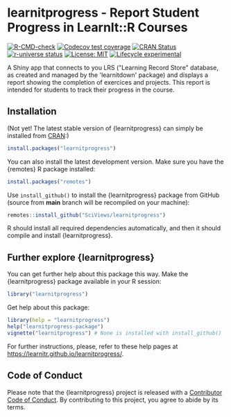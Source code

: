 # learnitprogress - Report Student Progress in LearnIt::R Courses

<!-- badges: start -->

[![R-CMD-check](https://github.com/learnitr/learnitprogress/actions/workflows/R-CMD-check.yaml/badge.svg)](https://github.com/learnitr/learnitprogress/actions/workflows/R-CMD-check.yaml)
[![Codecov test coverage](https://img.shields.io/codecov/c/github/learnitr/learnitprogress/main.svg)](https://codecov.io/github/learnitr/learnitprogress?branch=main)
[![CRAN Status](https://www.r-pkg.org/badges/version/learnitprogress)](https://cran.r-project.org/package=learnitprogress)
[![r-universe status](https://learnitr.r-universe.dev/badges/learnitprogress)](https://learnitr.r-universe.dev/learnitprogress)
[![License: MIT](https://img.shields.io/badge/License-MIT-yellow.svg)](https://opensource.org/licenses/MIT)
[![Lifecycle experimental](https://lifecycle.r-lib.org/articles/figures/lifecycle-experimental.svg)](https://lifecycle.r-lib.org/articles/stages.html#experimental)

<!-- badges: end -->

A Shiny app that connects to you LRS ("Learning Record Store" database, as created and managed by the 'learnitdown' package) and displays a report showing the completion of exercices and projects. This report is intended for students to track their progress in the course.

## Installation

(Not yet! The latest stable version of {learnitprogress} can simply be installed from [CRAN](http://cran.r-project.org):)

``` r
install.packages("learnitprogress")
```

You can also install the latest development version. Make sure you have the {remotes} R package installed:

``` r
install.packages("remotes")
```

Use `install_github()` to install the {learnitprogress} package from GitHub (source from **main** branch will be recompiled on your machine):

``` r
remotes::install_github("SciViews/learnitprogress")
```

R should install all required dependencies automatically, and then it should compile and install {learnitprogress}.

## Further explore {learnitprogress}

You can get further help about this package this way. Make the {learnitprogress} package available in your R session:

``` r
library("learnitprogress")
```

Get help about this package:

``` r
library(help = "learnitprogress")
help("learnitprogress-package")
vignette("learnitprogress") # None is installed with install_github()
```

For further instructions, please, refer to these help pages at <https://learnitr.github.io/learnitprogress/>.

## Code of Conduct

Please note that the {learnitprogress} project is released with a [Contributor Code of Conduct](CODE_OF_CONDUCT.md). By contributing to this project, you agree to abide by its terms.

